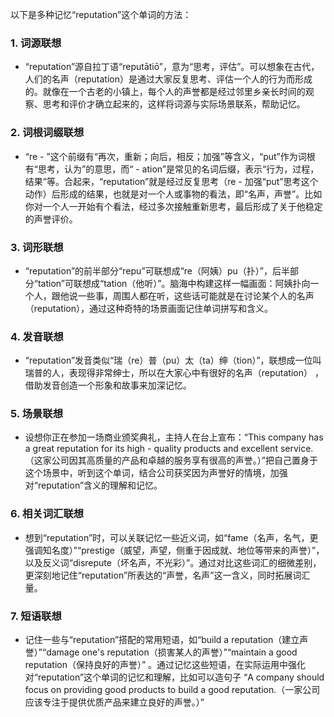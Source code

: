 以下是多种记忆“reputation”这个单词的方法：

### 1. 词源联想
 - “reputation”源自拉丁语“reputātiō”，意为“思考，评估”。可以想象在古代，人们的名声（reputation）是通过大家反复思考、评估一个人的行为而形成的。就像在一个古老的小镇上，每个人的声誉都是经过邻里乡亲长时间的观察、思考和评价才确立起来的，这样将词源与实际场景联系，帮助记忆。

### 2. 词根词缀联想
 - “re - ”这个前缀有“再次，重新；向后，相反；加强”等含义，“put”作为词根有“思考，认为”的意思，而“ - ation”是常见的名词后缀，表示“行为，过程，结果”等。合起来，“reputation”就是经过反复思考（re - 加强“put”思考这个动作）后形成的结果，也就是对一个人或事物的看法，即“名声，声誉”。比如你对一个人一开始有个看法，经过多次接触重新思考，最后形成了关于他稳定的声誉评价。 

### 3. 词形联想
 - “reputation”的前半部分“repu”可联想成“re（阿姨）pu（扑）”，后半部分“tation”可联想成“tation（他听）”。脑海中构建这样一幅画面：阿姨扑向一个人，跟他说一些事，周围人都在听，这些话可能就是在讨论某个人的名声（reputation），通过这种奇特的场景画面记住单词拼写和含义。

### 4. 发音联想
 - “reputation”发音类似“瑞（re）普（pu）太（ta）绅（tion）”，联想成一位叫瑞普的人，表现得非常绅士，所以在大家心中有很好的名声（reputation） ，借助发音创造一个形象和故事来加深记忆。

### 5. 场景联想
 - 设想你正在参加一场商业颁奖典礼，主持人在台上宣布：“This company has a great reputation for its high - quality products and excellent service.（这家公司因其高质量的产品和卓越的服务享有很高的声誉。）”把自己置身于这个场景中，听到这个单词，结合公司获奖因为声誉好的情境，加强对“reputation”含义的理解和记忆。

### 6. 相关词汇联想
 - 想到“reputation”时，可以关联记忆一些近义词，如“fame（名声，名气，更强调知名度）”“prestige（威望，声望，侧重于因成就、地位等带来的声誉）”，以及反义词“disrepute（坏名声，不光彩）”。通过对比这些词汇的细微差别，更深刻地记住“reputation”所表达的“声誉，名声”这一含义，同时拓展词汇量。

### 7. 短语联想
 - 记住一些与“reputation”搭配的常用短语，如“build a reputation（建立声誉）”“damage one's reputation（损害某人的声誉）”“maintain a good reputation（保持良好的声誉）” 。通过记忆这些短语，在实际运用中强化对“reputation”这个单词的记忆和理解，比如可以造句子 “A company should focus on providing good products to build a good reputation.（一家公司应该专注于提供优质产品来建立良好的声誉。）” 